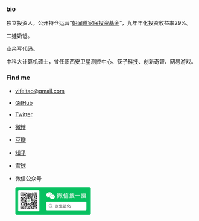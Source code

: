 ### bio

独立投资人，公开持仓运营“[朝闻道家庭投资基金](https://yifeitao.com/zhaowendao)”，九年年化投资收益率29%。

二娃奶爸。

业余写代码。

中科大计算机硕士，曾任职西安卫星测控中心、筷子科技、创新奇智、网易游戏。

### Find me

* <yifeitao@gmail.com>
* [GitHub](https://github.com/ifeitao)
* [Twitter](https://twitter.com/ifeitao)
* [微博](https://weibo.com/u/1646113497)
* [豆瓣](https://www.douban.com/people/yisha7/)
* [知乎](https://www.zhihu.com/people/yifeitao)
* [雪球](https://xueqiu.com/u/2551471836)
* 微信公众号
  
  <img src="https://github.com/ifeitao/ifeitao/blob/main/weixin.png" width="200px" />
